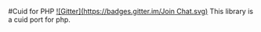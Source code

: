 #Cuid for PHP
[![Gitter](https://badges.gitter.im/Join Chat.svg)](https://gitter.im/endyjasmi/cuid?utm_source=badge&utm_medium=badge&utm_campaign=pr-badge&utm_content=badge)
This library is a cuid port for php.